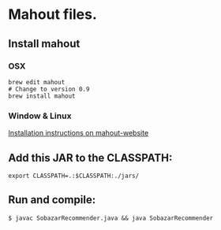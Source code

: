 # Mahout files.

## Install mahout

### OSX

    brew edit mahout
    # Change to version 0.9
    brew install mahout

### Window & Linux

[Installation instructions on mahout-website](https://mahout.apache.org/developers/buildingmahout.html)

## Add this JAR to the CLASSPATH:

    export CLASSPATH=.:$CLASSPATH:./jars/

## Run and compile:

    $ javac SobazarRecommender.java && java SobazarRecommender
